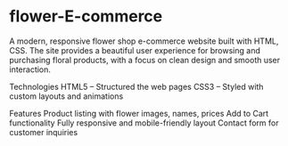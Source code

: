 # flower-E-commerce
A modern, responsive flower shop e-commerce website built with HTML, CSS. The site provides a beautiful user experience for browsing and purchasing floral products, with a focus on clean design and smooth user interaction.

Technologies
HTML5 – Structured the web pages
CSS3 – Styled with custom layouts and animations

Features
Product listing with flower images, names, prices
Add to Cart functionality
Fully responsive and mobile-friendly layout
Contact form for customer inquiries
